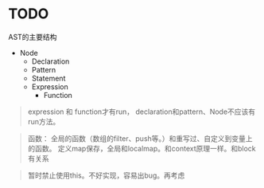 

# TODO 

AST的主要结构
- Node
    - Declaration
    - Pattern
    - Statement
    - Expression
        - Function

> expression 和 function才有run，
declaration和pattern、Node不应该有run方法。

> 函数：
全局的函数（数组的filter、push等。）和重写过、自定义到变量上的函数。
定义map保存，全局和localmap。和context原理一样。和block有关系

> 暂时禁止使用this。不好实现，容易出bug。再考虑
